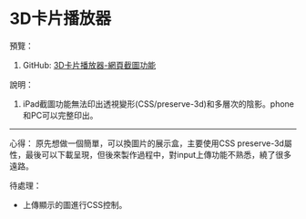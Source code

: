 # 3D卡片播放器

預覽：

1. GitHub: [3D卡片播放器-網頁截圖功能](./demo1/dist/index.html)

說明：

1. iPad截圖功能無法印出透視變形(CSS/preserve-3d)和多層次的陰影。phone和PC可以完整印出。
---
心得：
原先想做一個簡單，可以換圖片的展示盒，主要使用CSS preserve-3d屬性，最後可以下載呈現，但後來製作過程中，對input上傳功能不熟悉，繞了很多遠路。

待處理：
- 上傳顯示的圖進行CSS控制。